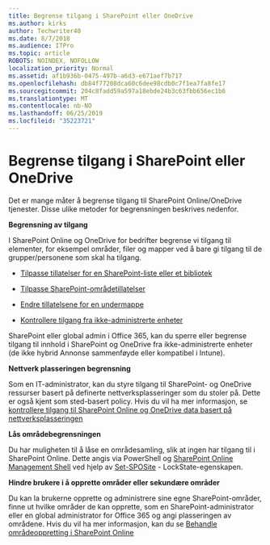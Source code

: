 ```yaml
---
title: Begrense tilgang i SharePoint eller OneDrive
ms.author: kirks
author: Techwriter40
ms.date: 8/7/2018
ms.audience: ITPro
ms.topic: article
ROBOTS: NOINDEX, NOFOLLOW
localization_priority: Normal
ms.assetid: af1b936b-0475-497b-a6d3-e671aef7b717
ms.openlocfilehash: db84f77208dca60c6dee98cdb0c7f1ea7fa8fe17
ms.sourcegitcommit: 204c8fadd59a597a18ebde24b3c63fbb656ec1b6
ms.translationtype: MT
ms.contentlocale: nb-NO
ms.lasthandoff: 06/25/2019
ms.locfileid: "35223721"
---
```

# <a name="restrict-access-in-sharepoint-or-onedrive"></a>Begrense tilgang i SharePoint eller OneDrive

Det er mange måter å begrense tilgang til SharePoint Online/OneDrive tjenester. Disse ulike metoder for begrensningen beskrives nedenfor. 

**Begrensning av tilgang**

I SharePoint Online og OneDrive for bedrifter begrense vi tilgang til elementer, for eksempel områder, filer og mapper ved å bare gi tilgang til de grupper/personene som skal ha tilgang.

- [Tilpasse tillatelser for en SharePoint-liste eller et bibliotek](https://support.office.com/article/Customize-permissions-for-a-SharePoint-list-or-library-02d770f3-59eb-4910-a608-5f84cc297782)

- [Tilpasse SharePoint-områdetillatelser](https://docs.microsoft.com/sharepoint/customize-sharepoint-site-permissions)

- [Endre tillatelsene for en undermappe](https://support.office.com/article/Change-the-permissions-on-a-subfolder-5427BD7C-F20A-4F75-8CF2-5359DD45A1A6)

- [Kontrollere tilgang fra ikke-administrerte enheter](https://docs.microsoft.com/sharepoint/control-access-from-unmanaged-devices)

SharePoint eller global admin i Office 365, kan du sperre eller begrense tilgang til innhold i SharePoint og OneDrive fra ikke-administrerte enheter (de ikke hybrid Annonse sammenføyde eller kompatibel i Intune).

**Nettverk plasseringen begrensning**

Som en IT-administrator, kan du styre tilgang til SharePoint- og OneDrive ressurser basert på definerte nettverksplasseringer som du stoler på. Dette er også kjent som sted-basert policy. Hvis du vil ha mer informasjon, se [kontrollere tilgang til SharePoint Online og OneDrive data basert på nettverksplasseringen](https://docs.microsoft.com/sharepoint/control-access-based-on-network-location)

**Lås områdebegrensningen** 

Du har muligheten til å låse en områdesamling, slik at ingen har tilgang til i SharePoint Online. Dette angis via PowerShell og [SharePoint Online Management Shell](https://docs.microsoft.com/powershell/sharepoint/sharepoint-online/connect-sharepoint-online?view=sharepoint-ps) ved hjelp av [Set-SPOSite](https://docs.microsoft.com/powershell/module/sharepoint-online/set-sposite?view=sharepoint-ps) - LockState-egenskapen.

**Hindre brukere i å opprette områder eller sekundære områder**

Du kan la brukerne opprette og administrere sine egne SharePoint-områder, finne ut hvilke områder de kan opprette, som en SharePoint-administrator eller en global administrator for Office 365 og angi plasseringen av områdene. Hvis du vil ha mer informasjon, kan du se [Behandle områdeoppretting i SharePoint Online](https://docs.microsoft.com/sharepoint/manage-site-creation)

